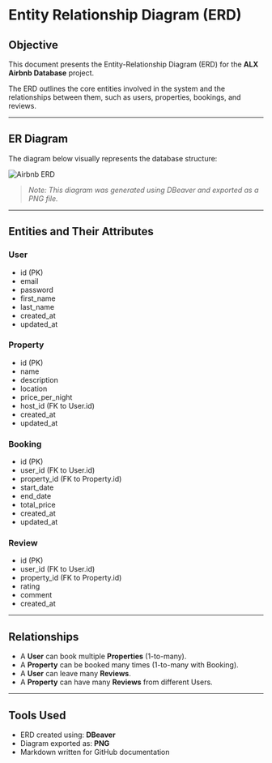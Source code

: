 # Entity Relationship Diagram (ERD)

## Objective

This document presents the Entity-Relationship Diagram (ERD) for the **ALX Airbnb Database** project.

The ERD outlines the core entities involved in the system and the relationships between them, such as users, properties, bookings, and reviews.

---

## ER Diagram

The diagram below visually represents the database structure:

![Airbnb ERD](./airbnb-erd.png)

> *Note: This diagram was generated using DBeaver and exported as a PNG file.*

---

## Entities and Their Attributes

###  User
- id (PK)
- email
- password
- first_name
- last_name
- created_at
- updated_at

###  Property
- id (PK)
- name
- description
- location
- price_per_night
- host_id (FK to User.id)
- created_at
- updated_at

### Booking
- id (PK)
- user_id (FK to User.id)
- property_id (FK to Property.id)
- start_date
- end_date
- total_price
- created_at
- updated_at

###  Review
- id (PK)
- user_id (FK to User.id)
- property_id (FK to Property.id)
- rating
- comment
- created_at

---

## Relationships

- A **User** can book multiple **Properties** (1-to-many).
- A **Property** can be booked many times (1-to-many with Booking).
- A **User** can leave many **Reviews**.
- A **Property** can have many **Reviews** from different Users.

---

## Tools Used

- ERD created using: **DBeaver**
- Diagram exported as: **PNG**
- Markdown written for GitHub documentation

